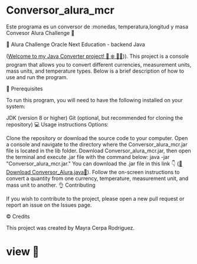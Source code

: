 # Conversor_alura_mcr
Este programa es un conversor de :monedas, temperatura,longitud y masa
Convesor Alura Challenge 📂

🔶 Alura Challenge Oracle Next Education - backend Java 

([Welcome to my Java Converter project! 💱 ❄️ 📐🔗](https://github.com/IngMCerpaR/Conversor_alura_mcr))).
This project is a console program that allows you to convert different currencies, measurement units, mass units, and temperature types. Below is a brief description of how to use and run the program.

💾 Prerequisites

To run this program, you will need to have the following installed on your system:

JDK (version 8 or higher)
Git (optional, but recommended for cloning the repository)
💻 Usage instructions Options:

Clone the repository or download the source code to your computer.
Open a console and navigate to the directory where the Conversor_alura_mcr.jar file is located in the lib folder. Download Conversor_alura_mcr.jar, then open the terminal and execute .jar file with the command below:
java -jar "Conversor_alura_mcr.jar."
You can download the .jar file in this link 👇
 ([🔗 Download Conversor_Alura.java🔗](https://github.com/IngMCerpaR/Conversor_alura_mcr/blob/master/lib/Conversor_alura_mcr.jar)).
Follow the on-screen instructions to convert a quantity from one currency, temperature, measurement unit, and mass unit to another.
👌 Contributing

If you wish to contribute to the project, please open a new pull request or report an issue on the Issues page.

©️ Credits

This project was created by Mayra Cerpa Rodriguez.


# view 👀

